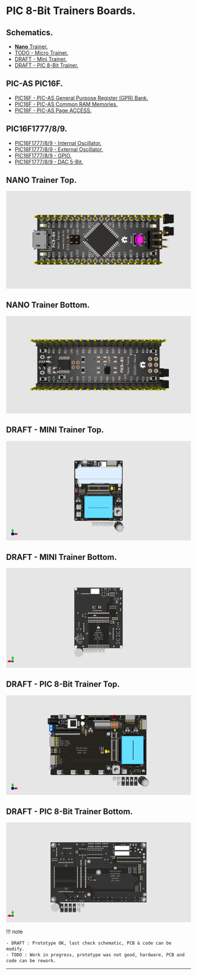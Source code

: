 # PIC 8-Bit Trainers Boards.

## Schematics.

* **[Nano](https://github.com/tronixio/trainers-pic8bit/blob/main/Kicad/nano/extras/schematic.pdf)**[ Trainer.](https://github.com/tronixio/trainers-pic8bit/blob/main/Kicad/nano/extras/schematic.pdf)
* [TODO - Micro Trainer.](https://github.com/tronixio/trainers-pic8bit/blob/main/Kicad/micro/extras/schematic.pdf)
* [DRAFT - Mini Trainer.](https://github.com/tronixio/trainers-pic8bit/blob/main/Kicad/mini/extras/schematic.pdf)
* [DRAFT - PIC 8-Bit Trainer.](https://github.com/tronixio/trainers-pic8bit/blob/main/Kicad/trainer/extras/schematic.pdf)

## PIC-AS PIC16F.

* [PIC16F - PIC-AS General Purpose Register (GPR) Bank.](https://github.com/tronixio/trainers-pic8bit/blob/main/Features/pic16f/gpr.md)
* [PIC16F - PIC-AS Common RAM Memories.](https://github.com/tronixio/trainers-pic8bit/blob/main/Features/pic16f/ram.md)
* [PIC16F - PIC-AS Page ACCESS.](https://github.com/tronixio/trainers-pic8bit/blob/main/Features/pic16f/page.md)

## PIC16F1777/8/9.

* [PIC16F1777/8/9 - Internal Oscillator.](https://github.com/tronixio/trainers-pic8bit/blob/main/Features/pic16f177x/intosc.md)
* [PIC16F1777/8/9 - External Oscillator.](https://github.com/tronixio/trainers-pic8bit/blob/main/Features/pic16f177x/extosc.md)
* [PIC16F1777/8/9 - GPIO.](https://github.com/tronixio/trainers-pic8bit/blob/main/Features/pic16f177x/gpio.md)
* [PIC16F1777/8/9 - DAC 5-Bit.](https://github.com/tronixio/trainers-pic8bit/blob/main/Features/pic16f177x/dac5.md) <!--- [PIC16F1777/8/9 - CPP-PWM](https://github.com/tronixio/trainers-pic8bit/blob/main/features/pic16f177x//cpp-pwm.md) --> <!--- [PIC16F1777/8/9 - SPI](https://github.com/tronixio/trainers-pic8bit/blob/main/features/pic16f177x//spi.md) --> <!--- [PIC16F1777/8/9 - EUSART](https://github.com/tronixio/trainers-pic8bit/blob/main/features/pic16f177x//eusart.md) -->

## NANO Trainer Top.

![Nano Trainer Top.](https://raw.githubusercontent.com/tronixio/trainers-pic8bit/main/Kicad/nano/extras/top.png)

## NANO Trainer Bottom.

![Nano Trainer Bottom.](https://raw.githubusercontent.com/tronixio/trainers-pic8bit/main/Kicad/nano/extras/bottom.png)

<!--

## Micro Trainer Top.

![Micro Trainer Top.](https://raw.githubusercontent.com/tronixio/trainers-pic8bit/main/Kicad/micros/extras/top.png)

## Micro Trainer Bottom.

![Micro Trainer Bottom.](https://raw.githubusercontent.com/tronixio/trainers-pic8bit/main/Kicad/micros/extras/bottom.png) -->

## DRAFT - MINI Trainer Top.

![Mini Trainer Top.](https://raw.githubusercontent.com/tronixio/trainers-pic8bit/main/Kicad/mini/extras/top.png)

## DRAFT - MINI Trainer Bottom.

![Mini Trainer Bottom.](https://raw.githubusercontent.com/tronixio/trainers-pic8bit/main/Kicad/mini/extras/bottom.png)

## DRAFT - PIC 8-Bit Trainer Top.

![PIC 8-Bit Trainer Top.](https://raw.githubusercontent.com/tronixio/trainers-pic8bit/main/Kicad/trainer/extras/top.png)

## DRAFT - PIC 8-Bit Trainer Bottom.

![PIC 8-Bit Trainer Bottom.](https://raw.githubusercontent.com/tronixio/trainers-pic8bit/main/Kicad/trainer/extras/bottom.png)

!!! note

```
- DRAFT : Prototype OK, last check schematic, PCB & code can be modify.
- TODO : Work in progress, prototype was not good, hardware, PCB and code can be rework.
```

---